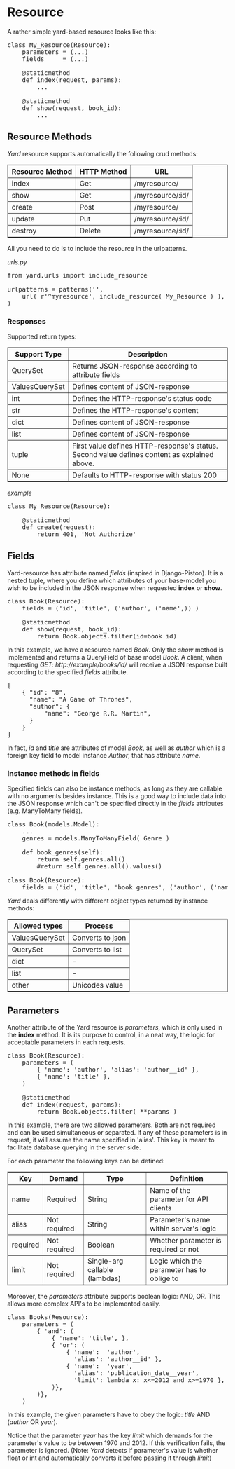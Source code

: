 # Resource

A rather simple yard-based resource looks like this:

<pre>
class My_Resource(Resource):
    parameters = (...)
    fields     = (...)

    @staticmethod
    def index(request, params):
        ...

    @staticmethod
    def show(request, book_id):
        ...
</pre>

## Resource Methods

*Yard* resource supports automatically the following crud methods:

<table border="1">
    <tr>
        <th>Resource Method</th>
        <th>HTTP Method</th>
        <th>URL</th>
    </tr>
    <tr>
        <td>index</td>
        <td>Get</td>
        <td>/myresource/</td>
    </tr>
    <tr>
        <td>show</td>
        <td>Get</td>
        <td>/myresource/:id/</td>
    </tr>
    <tr>
        <td>create</td>
        <td>Post</td>
        <td>/myresource/</td>
    </tr>
    <tr>
        <td>update</td>
        <td>Put</td>
        <td>/myresource/:id/</td>
    </tr>
    <tr>
        <td>destroy</td>
        <td>Delete</td>
        <td>/myresource/:id/</td>
    </tr>
</table>

All you need to do is to include the resource in the urlpatterns.

*urls.py*
<pre>
from yard.urls import include_resource

urlpatterns = patterns('',
    url( r'^myresource', include_resource( My_Resource ) ),
)
</pre>

### Responses

Supported return types:

<table border="1">
    <tr>
        <th>Support Type</th>
        <th>Description</th>
    </tr>
    <tr>
        <td>QuerySet</td>
        <td>Returns JSON-response according to attribute fields</td>
    </tr>
    <tr>
        <td>ValuesQuerySet</td>
        <td>Defines content of JSON-response</td>
    </tr>
    <tr>
        <td>int</td>
        <td>Defines the HTTP-response's status code</td>
    </tr>
    <tr>
        <td>str</td>
        <td>Defines the HTTP-response's content</td>
    </tr>
    <tr>
        <td>dict</td>
        <td>Defines content of JSON-response</td>
    </tr>
    <tr>
        <td>list</td>
        <td>Defines content of JSON-response</td>
    </tr>
    <tr>
        <td>tuple</td>
        <td>
            First value defines HTTP-response's status.
            Second value defines content as explained above.
        </td>
    </tr>
    <tr>
        <td>None</td>
        <td>Defaults to HTTP-response with status 200</td>
    </tr>
</table>

*example*
<pre>
class My_Resource(Resource):

    @staticmethod
    def create(request):
        return 401, 'Not Authorize'
</pre>


## Fields

Yard-resource has attribute named *fields* (inspired in Django-Piston). It is a nested tuple, where you define which attributes of your base-model you wish to be included in the JSON response when requested **index** or **show**.

<pre>
class Book(Resource):
    fields = ('id', 'title', ('author', ('name',)) )
    
    @staticmethod
    def show(request, book_id):
        return Book.objects.filter(id=book_id)
</pre>

In this example, we have a resource named *Book*. Only the *show* method is implemented and returns a QueryField of base model *Book*. A client, when requesting *GET: http://example/books/id/* will receive a JSON response built according to the specified *fields* attribute.

<pre>
[ 
    { "id": "8",
      "name": "A Game of Thrones",
      "author": {
          "name": "George R.R. Martin",
      }
    } 
]
</pre>

In fact, *id* and *title* are attributes of model *Book*, as well as *author* which is a foreign key field to model instance *Author*, that has attribute *name*.

### Instance methods in fields

Specified fields can also be instance methods, as long as they are callable with no arguments besides instance. This is a good way to include data into the JSON response which can't be specified directly in the *fields* attributes (e.g. ManyToMany fields).

<pre>
class Book(models.Model):
    ...
    genres = models.ManyToManyField( Genre )
    
    def book_genres(self):
        return self.genres.all()
        #return self.genres.all().values()

class Book(Resource):
    fields = ('id', 'title', 'book_genres', ('author', ('name',)) )
</pre>

*Yard* deals differently with different object types returned by instance methods:

<table border="1">
    <tr>
        <th>Allowed types</th>
        <th>Process</th>
    </tr>
    <tr>
        <td>ValuesQuerySet</td>
        <td>Converts to json</td>
    </tr>
    <tr>
        <td>QuerySet</td>
        <td>Converts to list</td>
    </tr>
    <tr>
        <td>dict</td>
        <td> - </td>
    </tr>
    <tr>
        <td>list</td>
        <td> - </td>
    </tr>
    <tr>
        <td>other</td>
        <td>Unicodes value</td>
    </tr>
</table>


## Parameters

Another attribute of the Yard resource is *parameters*, which is only used in the **index** method. It is its purpose to control, in a neat way, the logic for acceptable parameters in each requests.

<pre>
class Book(Resource):
    parameters = (
        { 'name': 'author', 'alias': 'author__id' },
        { 'name': 'title' },
    )

    @staticmethod
    def index(request, params):
        return Book.objects.filter( **params )
</pre>

In this example, there are two allowed parameters. Both are not required and can be used simultaneous or separated. If any of these parameters is in request, it will assume the name specified in 'alias'. This key is meant to facilitate database querying in the server side.

For each parameter the following keys can be defined:

<table border="1">
    <tr>
        <th>Key</th>
        <th>Demand</th>
        <th>Type</th>
        <th>Definition</th>
    </tr>
    <tr>
        <td>name</td>
        <td>Required</td>
        <td>String</td>
        <td>Name of the parameter for API clients</td>
    </tr>
    <tr>
        <td>alias</td>
        <td>Not required</td>
        <td>String</td>
        <td>Parameter's name within server's logic</td>
    </tr>
    <tr>
        <td>required</td>
        <td>Not required</td>
        <td>Boolean</td>
        <td>Whether parameter is required or not</td>
    </tr>
    <tr>
        <td>limit</td>
        <td>Not required</td>
        <td>Single-arg callable (lambdas)</td>
        <td>Logic which the parameter has to oblige to</td>
    </tr>
</table>

Moreover, the *parameters* attribute supports boolean logic: AND, OR. This allows more complex API's to be implemented easily.

<pre>
class Books(Resource):
    parameters = (
        { 'and': (
            { 'name': 'title', },
            { 'or': (
                { 'name':  'author', 
                  'alias': 'author__id' },                                      
                { 'name':  'year',
                  'alias': 'publication_date__year',
                  'limit': lambda x: x<=2012 and x>=1970 }, 
            )}, 
        )}, 
    )
</pre>

In this example, the given parameters have to obey the logic: *title* AND (*author* OR *year*). 

Notice that the parameter *year* has the key *limit* which demands for the parameter's value to be between 1970 and 2012. If this verification fails, the parameter is ignored. (Note: *Yard* detects if parameter's value is whether float or int and automatically converts it before passing it through *limit*)

